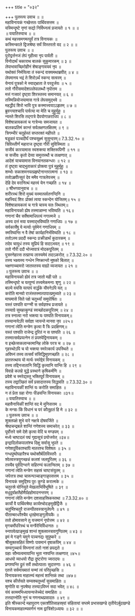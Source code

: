 +++
title = "०३२"

+++
पुलस्त्य उवाच ॥ ॥  
महाविनायकं गच्छेत्ततः पार्थिवसत्तम ॥  
यस्मिन्दृष्टे नृणां सद्यो निर्विघ्नत्वं प्रजायते ॥ १ ॥ ॥  
॥ ययातिरुवाच ॥ ॥  
कथं महत्त्वमगमत्पूर्वं तत्र विनायकः ॥  
कस्मिन्काले द्विजश्रेष्ठ सर्वं विस्तरतो वद ॥ २ ॥ ॥  
पुलस्त्य उवाच ॥ ॥  
पुरोद्वर्त्तनजं लेपं गृहीत्वा नृप पार्वती ॥  
विनोदार्थं चकाराथ बालकं सुकुमारकम् ॥ ३ ॥  
लेपाभावाच्छिरोहीनं शेषाङ्गावयवं नृप ॥  
यथोक्तं निर्मयित्वा तं स्कन्दं वाक्यमथाब्रवीत् ॥ ४ ॥  
लेपमानय भद्रं ते शिरोऽर्थं स्कन्द सत्वरम् ॥  
येनायं पुत्रको मे स्याद्भ्राता ते परदुर्जयः ॥ ५ ॥  
ततो गौरीसमादेशाल्लेपालब्धौ नृपोत्तम ॥  
मत्तं गजवरं दृष्ट्वा शिरस्तस्य समानयत् ॥ ६ ॥  
तस्मिन्नियोजयामास गात्रे लेपसमुद्भवे ॥  
महद्धीदं शिरो भावि पुत्र कस्मात्त्वयाऽऽहृतम् ॥ ७ ॥  
ब्रुवन्त्याश्चापि पार्वत्या मा मेति च मुहुर्मुहुः ॥  
न्यस्ते शिरसि तद्गात्रे दैवयोगान्नराधिप ॥ ८ ॥  
विशेषान्नायकत्वं च गात्रेभ्यः समजायत ॥  
बालकप्रतिमं कान्तं सर्वलक्षणलक्षितम् ॥ ९ ॥  
त्रिगम्भीरं चतुर्हस्तं सप्तरक्तं महीपते ॥  
षडुन्नतं पञ्चदीर्घं पश्चसूक्ष्मं सुसुन्दरम्॥ 7.3.32.१० ॥  
त्रिविस्तीर्णं महाराज दृष्ट्वा गौरी सुविस्मिता ॥  
सजीवं कारयामास स्वशक्त्या शक्तिरूपिणी ॥ ११ ॥  
स सजीवः कृतो देव्या समुत्तस्थौ च तत्क्षणात् ॥  
आदेशं याचयामास विनयानतकन्धरः ॥ १२ ॥  
तं दृष्ट्वा चाद्भुताकारं प्रोक्त्वा पुत्रं मुहुर्मुहुः ॥  
शम्भोः सकाशमनयत्प्रहृष्टेनान्तरात्मना ॥ १३ ॥  
ततोऽब्रवीत्सुतं देव ममैव गात्रलेपजम् ॥  
देहि देव वरानित्थं महत्त्वं येन गच्छति ॥ १४ ॥  
॥ श्रीभगवानुवाच ॥ ॥  
शरीरस्थं शिरो मुख्यं यस्मात्पर्वतनन्दिनि ॥  
महत्त्विदं शिरः प्रोक्तं त्वया स्कन्देन योजितम्॥ १५ ॥  
विशेषान्नायकत्वं च गात्रे चास्य यतः स्थितम्॥  
महाविनायको ह्येष तस्मान्नाम्ना भविष्यति ॥ १६॥  
गणानां चैव सर्वेषामाधिपत्यं नगात्मजे ॥  
अस्य दत्तं मया यस्माद्भविष्यति गणाधिपः ॥ १७ ॥  
सर्वकार्येषु ये मर्त्याः पूर्वमेनं गणाधिपम् ॥  
स्मरिष्यन्ति न वै तेषां कार्यहानिर्भविष्यति ॥ १८ ॥  
ततोऽस्य प्रददौ स्कन्दः प्रक्रीडार्थं कुठारकम् ॥  
तदेव चायुधं तस्य सुप्रियं हि सदाऽभवत् ॥ १९ ॥  
ततो गौरी ददौ भोज्यपात्रं मोदकपूरितम् ॥  
पुत्रस्नेहात्स तत्प्राप्य लास्यमेवं तदाऽकरोत् ॥ 7.3.32.२० ॥  
तस्य भक्ष्यस्य गन्धेन निष्क्रान्तो मूषको बिलात् ॥  
भक्षणाच्चामरो जातस्तस्य वाह्यो व्यजायत ॥ २१ ॥  
॥ पुलस्त्य उवाच ॥ ॥  
महाविनायको ह्येवं तत्र जातो मही पते ॥  
तस्मिन्दृष्टे च यत्पुण्यं तत्त्वमेकमनाः शृणु ॥ २२ ॥  
बाल्ये वयसि यत्पापं वार्द्धके यौवनेऽपि यत् ॥  
करोति मानवो राजंस्तस्मात्पापात्प्रमुच्यते ॥ २३ ॥  
माघमासे सिते पक्षे चतुर्थ्यां समुपोषितः ॥  
यस्तं पश्यति वाग्ग्मी स सर्वज्ञश्च प्रजायते ॥  
तस्याग्रे सुमहत्कुण्डं स्वच्छोदकपूरितम् ॥ २४ ॥  
तत्र स्नात्वा नरो भक्त्या यः पश्यति विनायकम्॥  
तस्यान्वयेऽपि सर्वज्ञा जायन्ते मानवा नृप ॥२५॥  
गणानां त्वेति मन्त्रेण कृत्वा वै त्रिः प्रदक्षिणम्॥  
यस्तं पश्यति राजेन्द्र दुरितं न स पश्यति ॥ २६ ॥  
तस्मात्सर्वप्रयत्नेन तं प्रपश्येद्विनायकम् ॥  
य इच्छेत्सकलान्कामानिह लोके परत्र च ॥ २७ ॥  
गृहस्थोऽपि च यो भक्त्या स्मरेत्कार्य उपस्थिते ॥  
अविघ्नं तस्य तत्सर्वं संसिद्धिमुपगच्छति ॥ २८ ॥  
प्रातरुत्थाय यो मर्त्यः स्मरेद्देवं विनायकम् ॥  
तस्य तद्दिनजातानि सिद्धिं कृत्यानि यान्ति हि ॥ २९ ॥  
विवाहे कलहे युद्धे प्रस्थाने कृषिकर्मणि ॥  
प्रवेशे च स्मरेद्यस्तु भक्तिपूर्वं विनायकम् ॥  
तस्य तद्वाञ्छितं सर्वं प्रसादात्तस्य सिद्ध्यति ॥ 7.3.32.३० ॥  
महाविनायकीं शान्तिं यः करोति समाहितः ॥  
न तं प्रेता ग्रहा रोगाः पीडयन्ति विनायकाः ॥३१॥  
॥ ययातिरुवाच ॥ ॥  
महावैनायिकीं शान्तिं वद मे मुनिसत्तम ॥  
के मन्त्राः किं विधानं च परं कौतूहलं हि मे ॥ ३२ ॥  
॥ पुलस्त्य उवाच ॥ ॥  
शुक्लपक्षे शुभे वारे नक्षत्रे दोषवर्जिते ॥  
श्रेष्ठचन्द्रबले शान्तिं गणेशस्य समाचरेत् ॥ ३३ ॥  
पूर्वोत्तरे समे देशे कृत्वा वेदिं च मण्डपम् ॥  
मध्ये चाष्टदलं पद्मं गृह्यसूत्रं प्रयोजयेत् ॥३४॥  
इन्द्रादिलोकपालांश्च दिक्षु सर्वासु भूपते ॥  
गणेशपूर्विकाश्चापि मातरश्च विशेषतः ॥ ३५ ॥  
गन्धपुष्पोपहारैश्च यथोक्तैर्बलिविस्तरैः ॥  
श्वेतवस्त्रयुगच्छन्नं कलशं जलपूरितम् ॥ ३६ ॥  
तस्यैव पूर्वदिग्भागे सहिरण्यं फलान्वितम् ॥ ३७ ॥  
गणानां त्वेति मन्त्रेण सहस्रं चाष्टसंयुतम् ॥  
जपेत्तत्र तथा चारून्पञ्चाङ्गान्नृपसत्तम ॥ ३५ ॥  
विनायकं समुद्दिश्य पुरः कुण्डे करात्मके ॥  
चतुरस्रे योनियुते मेखलाभिर्विभूषिते ॥ ३९ ॥  
मधुदूर्वाक्षतैहोमैर्ग्रहहोमादनन्तरम् ॥  
गणानां त्वेति मन्त्रेण दशसाहस्रिकस्तथा ॥ 7.3.32.४० ॥  
कार्यो वै पार्थिवश्रेष्ठ कार्यश्चोदङ्मुखैर्द्विजैः ॥  
चतुर्भिश्चतुरै राजन्पीतवस्त्रानुलेपनैः ॥ ४१ ॥  
पीताम्बरधरैश्चैव धृतहेमाङ्गुलीयकैः ॥  
ततो होमावसाने तु यजमानं नृपोत्तम ॥ ४२ ॥  
मृगचर्मोपरिस्थं च मन्त्रैरेभिर्विधानतः ॥  
स्नापयेत्प्राङ्मुखं शान्तं शुक्लवस्त्रावगुण्ठितम् ॥ ४३ ॥  
इमं मे गङ्गे यमुने पञ्चनद्यः सुपुष्करे ॥  
श्रीसूक्तसहितं विष्णोः पावमानं वृषाकपिम् ॥ ४४ ॥  
सम्यगुच्चार्य विघ्नानां ततो नाशं प्रपद्यते ॥  
ग्रहाः सौम्यत्वमायान्ति भूता नश्यन्ति तत्क्षणात् ॥४५॥  
आधयो व्याधयो रौद्रा दुष्टरोगा ज्वरादयः ॥  
प्रणश्यन्ति द्रुतं सर्वे तथोत्पाताः सुदारुणाः ॥ ४६ ॥  
एतत्ते सर्वमाख्यातं यन्मां त्वं परिपृच्छसि ॥  
विनायकस्य माहात्म्यं महत्त्वं शान्तिकं तथा ॥४७॥  
यश्च कीर्त्तयते सम्यक्चतुर्थ्यां सुसमाहितः ॥  
शृणोति वा नृपश्रेष्ठ तस्याऽविघ्नं सदा भवेत् ॥ ४८ ॥  
यंयं काममभिध्यायन्यजेच्चेदं समाहितः ॥  
तत्तदाप्नोति नूनं च गणनाथप्रसादतः ॥ ४९ ॥  
इति श्रीस्कान्दे महापुराण एकाशीतिसाहस्र्यां संहितायां सप्तमे प्रभासखण्डे तृतीयेऽर्बुदखण्डे विनायकमाहात्म्यवर्णनं नाम द्वात्रिंशोऽध्यायः ॥ ३२ ॥ ॥